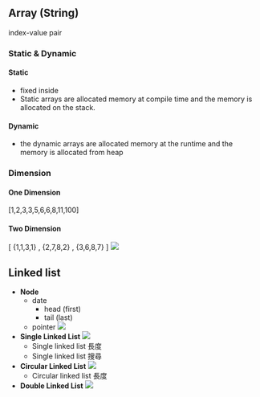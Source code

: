 ## Array (String)
index-value pair
### Static & Dynamic
#### Static
- fixed inside
- Static arrays are allocated memory at compile time and the memory is allocated on the stack.
#### Dynamic
- the dynamic arrays are allocated memory at the runtime and the memory is allocated from heap
### Dimension
#### One Dimension 
 [1,2,3,3,5,6,6,8,11,100]
#### Two Dimension
 [ {1,1,3,1} , {2,7,8,2} , {3,6,8,7} ]
 ![](https://i.imgur.com/w9v8NnK.png)

## Linked list
- **Node**
  - date
    - head (first)
    - tail (last)
  - pointer
  ![](https://i.imgur.com/ELRVYhF.png)
- **Single Linked List**
  ![](https://i.imgur.com/DhUQwtm.png)
  - Single linked list 長度
  - Single linked list 搜尋
- **Circular Linked List**
  ![](https://i.imgur.com/JoguzOb.png)
  - Circular linked list 長度
- **Double Linked List**
  ![](https://i.imgur.com/Yp7yZWY.png)